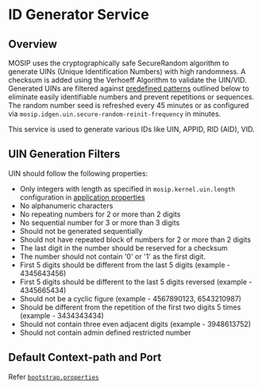 # ID Generator Service

## Overview
MOSIP uses the cryptographically safe SecureRandom algorithm to generate UINs (Unique Identification Numbers) with high randomness. A checksum is added using the Verhoeff Algorithm to validate the UIN/VID. Generated UINs are filtered against [predefined patterns](#uin-generation-filters) outlined below to eliminate easily identifiable numbers and prevent repetitions or sequences. The random number seed is refreshed every 45 minutes or as configured via  `mosip.idgen.uin.secure-random-reinit-frequency` in minutes.

This service is used to generate various IDs like UIN, APPID, RID (AID), VID.

## UIN Generation Filters
UIN should follow the following properties:
* Only integers with length as specified in `mosip.kernel.uin.length` configuration in [application properties](https://docs.mosip.io/1.2.0/modules/module-configuration#application-properties)
* No alphanumeric characters
* No repeating numbers for 2 or more than 2 digits
* No sequential number for 3 or more than 3 digits
* Should not be generated sequentially
* Should not have repeated block of numbers for 2 or more than 2 digits
* The last digit in the number should be reserved for a checksum
* The number should not contain '0' or '1' as the first digit.
* First 5 digits should be different from the last 5 digits (example - 4345643456)
* First 5 digits should be different to the last 5 digits reversed (example - 4345665434)
* Should not be a cyclic figure (example - 4567890123, 6543210987) 
* Should be different from the repetition of the first two digits 5 times (example - 3434343434)
* Should not contain three even adjacent digits (example - 3948613752)
* Should not contain admin defined restricted number

## Default Context-path and Port
Refer [`bootstrap.properties`](src/main/resources/bootstrap.properties)

